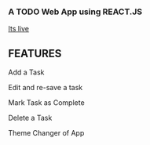 ### A TODO Web App using REACT.JS

[Its live](achint-bansal.github.io/todo_app/)

## FEATURES

Add a Task

Edit and re-save a task

Mark Task as Complete

Delete a Task

Theme Changer of App
